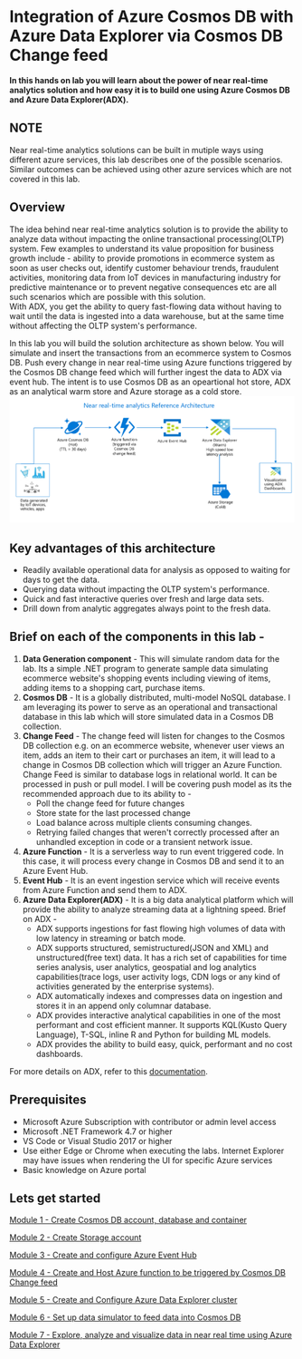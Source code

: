 # Integration of Azure Cosmos DB with Azure Data Explorer via Cosmos DB Change feed

**In this hands on lab you will learn about the power of near real-time analytics solution and how easy it is to build one using Azure Cosmos DB and Azure Data Explorer(ADX).**

## NOTE
Near real-time analytics solutions can be built in mutiple ways using different azure services, this lab describes one of the possible scenarios. Similar outcomes can be achieved using other azure services which are not covered in this lab.

## Overview
The idea behind near real-time analytics solution is to provide the ability to analyze data without impacting the online transactional processing(OLTP) system. Few examples to understand its value proposition for business growth include - ability to provide promotions in ecommerce system as soon as user checks out, identify customer behaviour trends, fraudulent activities, monitoring data from IoT devices in manufacturing industry for predictive maintenance or to prevent negative consequences etc are all such scenarios which are possible with this solution.<br>
With ADX, you get the ability to query fast-flowing data without having to wait until the data is ingested into a data warehouse, but at the same time without affecting the OLTP system's performance.

In this lab you will build the solution architecture as shown below. You will simulate and insert the transactions from an ecommerce system to Cosmos DB. Push every change in near real-time using Azure functions triggered by the Cosmos DB change feed which will further ingest the data to ADX via event hub. The intent is to use Cosmos DB as an opeartional hot store, ADX as an analytical warm store and Azure storage as a cold store.
![](images/RefArch.png)

## Key advantages of this architecture
 - Readily available operational data for analysis as opposed to waiting for days to get the data.
 - Querying data without impacting the OLTP system's performance.
 - Quick and fast interactive queries over fresh and large data sets.
 - Drill down from analytic aggregates always point to the fresh data.

## Brief on each of the components in this lab -
1. **Data Generation component** - This will simulate random data for the lab. Its a simple .NET program to generate sample data simulating ecommerce website's shopping events including viewing of items, adding items to a shopping cart, purchase items. 
 2. **Cosmos DB** - It is a globally distributed, multi-model NoSQL database. I am leveraging its power to serve as an operational and transactional database in this lab which will store simulated data in a Cosmos DB collection.
 3. **Change Feed** - The change feed will listen for changes to the Cosmos DB collection e.g. on an ecommerce website, whenever user views an item, adds an item to their cart or purchases an item, it will lead to a change in Cosmos DB collection which will trigger an Azure Function.
Change Feed is similar to database logs in relational world. It can be processed in push or pull model. I will be covering push model as its the recommended approach due to its ability to -
    - Poll the change feed for future changes
    - Store state for the last processed change
    - Load balance across multiple clients consuming changes. 
    - Retrying failed changes that weren't correctly processed after an unhandled exception in code or a transient network issue.
4. **Azure Function** - It is a serverless way to run event triggered code. In this case, it will process every change in Cosmos DB and  send it to an Azure Event Hub.
5. **Event Hub** - It is an event ingestion service which will receive events from Azure Function and send them to ADX.
6. **Azure Data Explorer(ADX)** - It is a big data analytical platform which will provide the ability to analyze streaming data at a lightning speed. Brief on ADX -
    - ADX supports ingestions for fast flowing high volumes of data with low latency in streaming or batch mode. 
    - ADX supports structured, semistructured(JSON and XML) and unstructured(free text) data. It has a rich set of capabilities for time series analysis, user analytics, geospatial and log analytics capabilities(trace logs, user activity logs, CDN logs or any kind of activities generated by the enterprise systems). 
    - ADX automatically indexes and compresses data on ingestion and stores it in an append only columnar database.
    - ADX provides interactive analytical capabilities in one of the most performant and cost efficient manner. It supports KQL(Kusto Query Language), T-SQL, inline R and Python for building ML models.
    - ADX provides the ability to build easy, quick, performant and no cost dashboards.

For more details on ADX, refer to this [documentation](https://azure.microsoft.com/en-au/services/data-explorer/#features).

## Prerequisites
 - Microsoft Azure Subscription with contributor or admin level access
 - Microsoft .NET Framework 4.7 or higher
 - VS Code or Visual Studio 2017 or higher
 - Use either Edge or Chrome when executing the labs. Internet Explorer may have issues when rendering the UI for specific Azure services
 - Basic knowledge on Azure portal

## Lets get started
[Module 1 - Create Cosmos DB account, database and container](LabModules/Module1.md)

[Module 2 - Create Storage account](LabModules/Module2.md)

[Module 3 - Create and configure Azure Event Hub](LabModules/Module3.md)

[Module 4 - Create and Host Azure function to be triggered by Cosmos DB Change feed](LabModules/Module4.md)

[Module 5 - Create and Configure Azure Data Explorer cluster](LabModules/Module5.md)

[Module 6 - Set up data simulator to feed data into Cosmos DB](LabModules/Module6.md)

[Module 7 - Explore, analyze and visualize data in near real time using Azure Data Explorer](LabModules/Module7.md)


